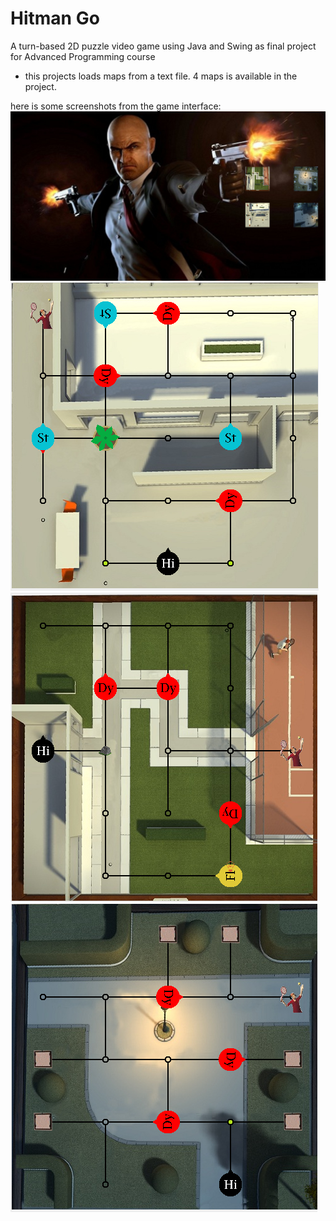 # Hitman Go
A turn-based 2D puzzle video game using Java and Swing as final project for Advanced Programming course
* this projects loads maps from a text file. 4 maps is available in the project.

here is some screenshots from the game interface:
![Select level](resourses/Screenshot%20(4).png)
![map 1](resourses/Screenshot%20(1).png)
![map 2](resourses/Screenshot%20(2).png)
![map 3](resourses/Screenshot%20(3).png)
